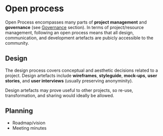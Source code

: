 # Open process

Open Process encompasses many parts of **project management** and **governance** \(see [Governance](/open-and-participatory/governance.md) section\). In terms of project/resource management, following an open process means that all design, communication, and development artefacts are pubicly accessible to the community.

## Design

The design process covers conceptual and aesthetic decisions related to a project. Design artefacts include **wireframes**, **styleguide**, **mock-ups**, **user stories**, and **user interviews** \(usually preserving anonyminity\).

Design artefacts may prove useful to other projects, so re-use, transformation, and sharing would ideally be allowed.

## Planning

* Roadmap/vision
* Meeting minutes

## 



